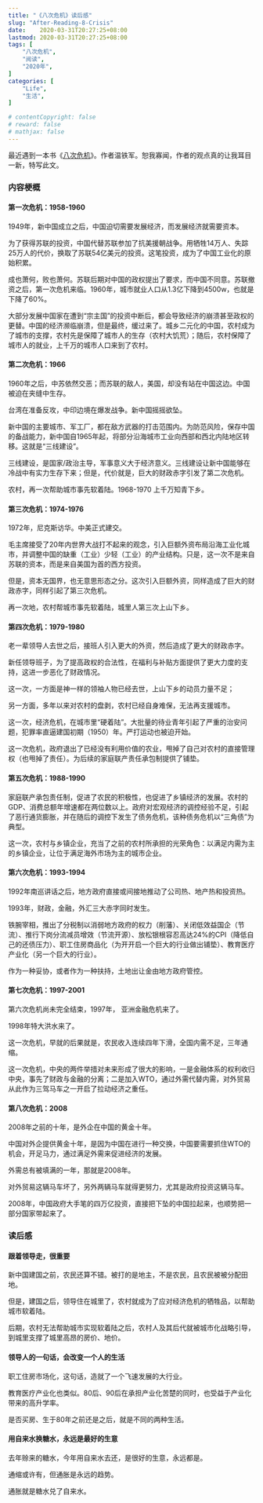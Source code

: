 ```yaml
---
title: "《八次危机》读后感"
slug: "After-Reading-8-Crisis"
date:    2020-03-31T20:27:25+08:00
lastmod: 2020-03-31T20:27:25+08:00
tags: [
    "八次危机",
    "阅读",
    "2020年",
]
categories: [
    "Life",
    "生活",
]

# contentCopyright: false
# reward: false
# mathjax: false
---
```

最近遇到一本书《[八次危机](https://book.douban.com/subject/20394150/)》。作者温铁军。恕我寡闻，作者的观点真的让我耳目一新，特写此文。
<!--more-->

### 内容梗概

#### 第一次危机：1958-1960

1949年，新中国成立之后，中国迫切需要发展经济，而发展经济就需要资本。

为了获得苏联的投资，中国代替苏联参加了抗美援朝战争。用牺牲14万人、失踪25万人的代价，换取了苏联54亿美元的投资。这笔投资，成为了中国工业化的原始积累。

成也萧何，败也萧何。苏联后期对中国的政权提出了要求，而中国不同意。苏联撤资之后，第一次危机来临。1960年，城市就业人口从1.3亿下降到4500w，也就是下降了60%。

大部分发展中国家在遭到“宗主国”的投资中断后，都会导致经济的崩溃甚至政权的更替。中国的经济濒临崩溃，但是最终，缓过来了。城乡二元化的中国，农村成为了城市的支撑，农村先是保障了城市人的生存（农村大饥荒）；随后，农村保障了城市人的就业，上千万的城市人口来到了农村。

#### 第二次危机：1966

1960年之后，中苏依然交恶；而苏联的敌人，美国，却没有站在中国这边。中国被迫在夹缝中生存。

台湾在准备反攻，中印边境在爆发战争。新中国摇摇欲坠。

新中国的主要城市、军工厂，都在敌方武器的打击范围内。为防范风险，保存中国的备战能力，新中国自1965年起，将部分沿海城市工业向西部和西北内陆地区转移。这就是“三线建设”。

三线建设，是国家/政治主导，军事意义大于经济意义。三线建设让新中国能够在冷战中有实力生存下来；但是，代价就是，巨大的财政赤字引发了第二次危机。

农村，再一次帮助城市事先软着陆。1968-1970 上千万知青下乡。

#### 第三次危机：1974-1976

1972年，尼克斯访华。中美正式建交。

毛主席接受了20年内世界大战打不起来的观念，引入巨额外资布局沿海工业化城市，并调整中国的缺重（工业）少轻（工业）的产业结构。只是，这一次不是来自苏联的资本，而是来自美国为首的西方投资。

但是，资本无国界，也无意思形态之分。这次引入巨额外资，同样造成了巨大的财政赤字，同样引起了第三次危机。

再一次地，农村帮城市事先软着陆，城里人第三次上山下乡。

#### 第四次危机：1979-1980 

老一辈领导人去世之后，接班人引入更大的外资，然后造成了更大的财政赤字。

新任领导班子，为了提高政权的合法性，在福利与补贴方面提供了更大力度的支持，这进一步恶化了财政情况。

这一次，一方面是神一样的领袖人物已经去世，上山下乡的动员力量不足；

另一方面，多年以来对农村的盘剥，农村已经自身难保，无法再支援城市。

这一次，经济危机，在城市里“硬着陆”。大批量的待业青年引起了严重的治安问题，犯罪率直逼建国初期（1950）年。严打运动也被迫开始。

这一次危机，政府退出了已经没有利用价值的农业，甩掉了自己对农村的直接管理权（也甩掉了责任）。为后续的家庭联产责任承包制提供了铺垫。

#### 第五次危机：1988-1990

家庭联产承包责任制，促进了农民的积极性，也促进了乡镇经济的发展。农村的GDP、消费总额年增速都在两位数以上。政府对宏观经济的调控经验不足，引起了恶行通货膨胀，并在随后的调控下发生了债务危机，该种债务危机以“三角债”为典型。

这一次，农村与乡镇企业，充当了之前的农村所承担的光荣角色：以满足内需为主的乡镇企业，让位于满足海外市场为主的城市企业。

#### 第六次危机：1993-1994 

1992年南巡讲话之后，地方政府直接或间接地推动了公司热、地产热和投资热。

1993年，财政，金融，外汇三大赤字同时发生。

铁腕宰相，推出了分税制以消弱地方政府的权力（削藩）、关闭低效益国企（节流）、推行下岗分流减员增效（节流开源）、放松银根容忍高达24%的CPI（降低自己的还债压力）、职工住房商品化（为开开启一个巨大的行业做出铺垫）、教育医疗产业化（另一个巨大的行业）。

作为一种妥协，或者作为一种扶持，土地出让金由地方政府管控。

#### 第七次危机：1997-2001

第六次危机尚未完全结束，1997年， 亚洲金融危机来了。

1998年特大洪水来了。

这一次危机，早就的后果就是，农民收入连续四年下滑，全国内需不足，三年通缩。

这一次危机，中央的两件举措对未来形成了很大的影响，一是金融体系的权利收归中央，事先了财政与金融的分离；二是加入WTO，通过外需代替内需，对外贸易从此作为三驾马车之一开启了拉动经济之重任。

#### 第八次危机：2008

2008年之前的十年，是外企在中国的黄金十年。

中国对外企提供黄金十年，是因为中国在进行一种交换，中国要需要抓住WTO的机会，开足马力，通过满足外需来促进经济的发展。

外需总有被填满的一年，那就是2008年。

对外贸易这辆马车坏了，另外两辆马车就得更努力，尤其是政府投资这辆马车。

2008年，中国政府大手笔的四万亿投资，直接把下坠的中国拉起来，也顺势把一部分国家带起来了。

### 读后感

#### 跟着领导走，很重要

新中国建国之前，农民还算不错。被打的是地主，不是农民，且农民被被分配田地。

但是，建国之后，领导住在城里了，农村就成为了应对经济危机的牺牲品，以帮助城市软着陆。

后期，农村无法帮助城市实现软着陆之后，农村人及其后代就被城市化战略引导，到城里支撑了城里高昂的房价、地价。

#### 领导人的一句话，会改变一个人的生活

职工住房市场化，这句话，造就了一个飞速发展的大行业。

教育医疗产业化也类似。80后、90后在承担产业化苦楚的同时，也受益于产业化带来的高升学率。

是否买房、生于80年之前还是之后，就是不同的两种生活。

#### 用自来水换糖水，永远是最好的生意

去年赊来的糖水，今年用自来水去还，是很好的生意，永远都是。

通缩或许有，但通胀是永远的趋势。

通胀就是糖水兑了自来水。